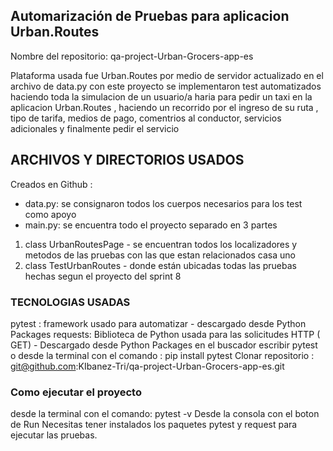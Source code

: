 ## Automarización de Pruebas para aplicacion Urban.Routes
Nombre del repositorio: qa-project-Urban-Grocers-app-es

Plataforma usada fue Urban.Routes por medio de servidor actualizado en el archivo de data.py
con este proyecto se implementaron test automatizados haciendo toda la simulacion de un usuario/a haria para pedir un taxi
en la aplicacion Urban.Routes , haciendo un recorrido por el ingreso de su ruta , tipo de tarifa, medios de pago, comentrios
al conductor, servicios adicionales y finalmente pedir el servicio 


## ARCHIVOS Y DIRECTORIOS USADOS
Creados en Github :
- data.py: se consignaron todos los cuerpos necesarios para los test como apoyo
- main.py: se encuentra todo el proyecto separado en 3 partes 
 1. class UrbanRoutesPage - se encuentran todos los localizadores 
y metodos de las pruebas con las que estan relacionados casa uno 
2.  class TestUrbanRoutes - donde están ubicadas todas las pruebas hechas segun el proyecto del sprint 8  
 
### TECNOLOGIAS USADAS
pytest : framework usado para automatizar - descargado desde Python Packages
requests: Biblioteca de Python usada para las solicitudes HTTP ( GET) - Descargado desde Python Packages en el buscador escribir pytest o desde la terminal con el comando : pip install pytest
Clonar repositorio : git@github.com:KIbanez-Tri/qa-project-Urban-Grocers-app-es.git


### Como ejecutar el proyecto
desde la terminal con el comando: pytest -v
Desde la consola con el boton de Run
Necesitas tener instalados los paquetes pytest y request para ejecutar las pruebas.